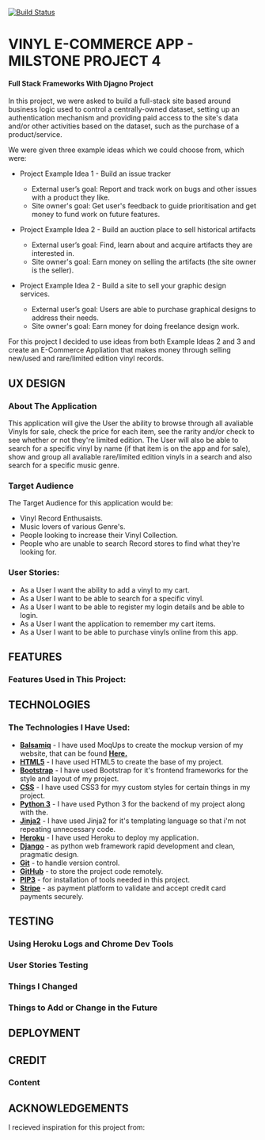 [![Build Status](https://travis-ci.com/CapitainHolmes/Vinyl-E-Commerce-Project.svg?branch=master)](https://travis-ci.com/CapitainHolmes/Vinyl-E-Commerce-Project)


# VINYL E-COMMERCE APP - MILSTONE PROJECT 4
 
#### Full Stack Frameworks With Djagno Project

In this project, we were asked to build a full-stack site based around business logic used to control a centrally-owned dataset, setting 
up an authentication mechanism and providing paid access to the site's data and/or other activities based on the dataset, such as the purchase of a product/service.

We were given three example ideas which we could choose from, which were:

- Project Example Idea 1 - Build an issue tracker
    - External user’s goal: Report and track work on bugs and other issues with a product they like.
    - Site owner's goal: Get user's feedback to guide prioritisation and get money to fund work on future features.

- Project Example Idea 2 - Build an auction place to sell historical artifacts
    - External user’s goal: Find, learn about and acquire artifacts they are interested in.
    - Site owner's goal: Earn money on selling the artifacts (the site owner is the seller).

- Project Example Idea 2 - Build a site to sell your graphic design services.
    - External user’s goal: Users are able to purchase graphical designs to address their needs.
    - Site owner's goal: Earn money for doing freelance design work.

For this project I decided to use ideas from both Example Ideas 2 and 3 and create an E-Commerce Appliation that makes money through selling new/used and rare/limited edition
vinyl records.

## UX DESIGN

### About The Application

This application will give the User the ability to browse through all avaliable Vinyls for sale, check the price for each item, see the rarity and/or check to see
whether or not they're limited edition. The User will also be able to search for a specific vinyl by name (if that item is on the app and for sale), 
show and group all avaliable rare/limited edition vinyls in a search and also search for a specific music genre. 

### Target Audience 

The Target Audience for this application would be:

- Vinyl Record Enthusaists.
- Music lovers of various Genre's.
- People looking to increase their Vinyl Collection.
- People who are unable to search Record stores to find what they're looking for.

### User Stories:

- As a User I want the ability to add a vinyl to my cart.
- As a User I want to be able to search for a specific vinyl.
- As a User I want to be able to register my login details and be able to login.
- As a User I want the application to remember my cart items.
- As a User I want to be able to purchase vinyls online from this app.

## FEATURES

### Features Used in This Project:



## TECHNOLOGIES

### The Technologies I Have Used:

- **[Balsamiq](https://balsamiq.com/wireframes/?gclid=EAIaIQobChMInpvOqJ3C5wIVxLHtCh0U4Qe3EAAYASAAEgItD_D_BwE)** - I have used MoqUps to create the mockup version of my website, that can be found **[Here.](https://github.com/CapitainHolmes/Vinyl-E-Commerce-Project/tree/master/Mockups)**
- **[HTML5](https://en.wikipedia.org/wiki/HTML5)** - I have used HTML5 to create the base of my project.
- **[Bootstrap](https://materializecss.com/)** - I have used Bootstrap for it's frontend frameworks for the style and layout of my project.
- **[CSS](https://en.wikipedia.org/wiki/Cascading_Style_Sheets)** - I have used CSS3 for myy custom styles for certain things in my project.
- **[Python 3](https://www.python.org/)** - I have used Python 3 for the backend of my project along with the.
- **[Jinja2](https://jinja.palletsprojects.com/en/2.10.x/)** - I have used Jinja2 for it's templating language so that i'm not repeating unnecessary code.
- **[Heroku](https://en.wikipedia.org/wiki/Heroku)** - I have used Heroku to deploy my application.
- **[Django](https://www.djangoproject.com/foundation/)** - as python web framework rapid development and clean, pragmatic design.
- **[Git](https://git-scm.com/book/en/v2/Getting-Started-About-Version-Control)** - to handle version control.
- **[GitHub](https://en.wikipedia.org/wiki/GitHub)** - to store the project code remotely.
- **[PIP3](https://en.wikipedia.org/wiki/Pip_(package_manager))** - for installation of tools needed in this project.
- **[Stripe](https://stripe.com/gb?utm_campaign=paid_brand-UK_en_Search_Brand_Stripe-2032860449&utm_medium=cpc&utm_source=google&ad_content=355351450442&utm_term=stripe%20payments&utm_matchtype=e&utm_adposition=1t2&utm_device=c&gclid=EAIaIQobChMI9ubDhJ7C5wIViKztCh0DNQ3oEAAYAiAAEgIt0PD_BwE)** - 
as payment platform to validate and accept credit card payments securely.

## TESTING


### Using Heroku Logs and Chrome Dev Tools



### User Stories Testing

### Things I Changed


### Things to Add or Change in the Future


## DEPLOYMENT


## CREDIT

### Content


## ACKNOWLEDGEMENTS

I recieved inspiration for this project from: